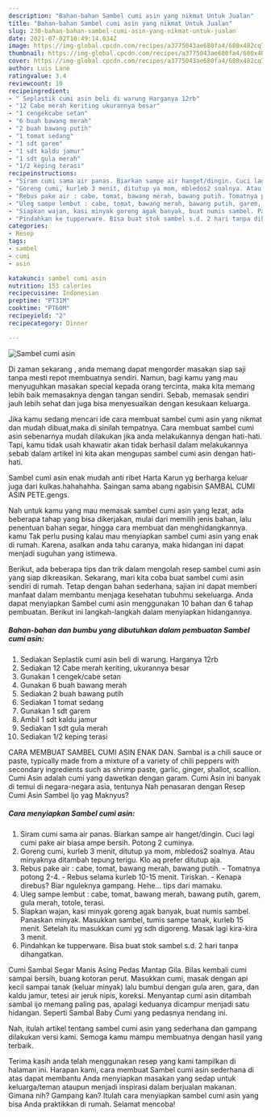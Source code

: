 ```yaml
---
description: "Bahan-bahan Sambel cumi asin yang nikmat Untuk Jualan"
title: "Bahan-bahan Sambel cumi asin yang nikmat Untuk Jualan"
slug: 230-bahan-bahan-sambel-cumi-asin-yang-nikmat-untuk-jualan
date: 2021-07-02T10:49:14.034Z
image: https://img-global.cpcdn.com/recipes/a3775043ae680fa4/680x482cq70/sambel-cumi-asin-foto-resep-utama.jpg
thumbnail: https://img-global.cpcdn.com/recipes/a3775043ae680fa4/680x482cq70/sambel-cumi-asin-foto-resep-utama.jpg
cover: https://img-global.cpcdn.com/recipes/a3775043ae680fa4/680x482cq70/sambel-cumi-asin-foto-resep-utama.jpg
author: Luis Lane
ratingvalue: 3.4
reviewcount: 10
recipeingredient:
- " Seplastik cumi asin beli di warung Harganya 12rb"
- "12 Cabe merah keriting ukurannya besar"
- "1 cengekcabe setan"
- "6 buah bawang merah"
- "2 buah bawang putih"
- "1 tomat sedang"
- "1 sdt garem"
- "1 sdt kaldu jamur"
- "1 sdt gula merah"
- "1/2 keping terasi"
recipeinstructions:
- "Siram cumi sama air panas. Biarkan sampe air hanget/dingin. Cuci lagi cumi pake air biasa ampe bersih. Potong 2 cuminya."
- "Goreng cumi, kurleb 3 menit, ditutup ya mom, mbledos2 soalnya. Atau minyaknya ditambah tepung terigu. Klo aq prefer ditutup aja."
- "Rebus pake air : cabe, tomat, bawang merah, bawang putih. Tomatnya potong 2-4.  Rebus selama kurleb 10-15 menit. Tiriskan.  Kenapa direbus? Biar nguleknya gampang. Hehe... tips dari mamaku."
- "Uleg sampe lembut : cabe, tomat, bawang merah, bawang putih, garem, gula merah, totole, terasi."
- "Siapkan wajan, kasi minyak goreng agak banyak, buat numis sambel. Panaskan minyak. Masukkan sambel, tumis sampe tanak, kurleb 15 menit. Setelah itu masukkan cumi yg sdh digoreng. Masak lagi kira-kira 3 menit."
- "Pindahkan ke tupperware. Bisa buat stok sambel s.d. 2 hari tanpa dihangatkan."
categories:
- Resep
tags:
- sambel
- cumi
- asin

katakunci: sambel cumi asin 
nutrition: 153 calories
recipecuisine: Indonesian
preptime: "PT31M"
cooktime: "PT60M"
recipeyield: "2"
recipecategory: Dinner

---
```



![Sambel cumi asin](https://img-global.cpcdn.com/recipes/a3775043ae680fa4/680x482cq70/sambel-cumi-asin-foto-resep-utama.jpg)

Di zaman  sekarang , anda memang dapat mengorder masakan siap saji tanpa mesti repot membuatnya sendiri. Namun, bagi kamu yang mau menyuguhkan masakan special kepada orang tercinta, maka kita memang lebih baik memasaknya dengan tangan sendiri. Sebab, memasak sendiri jauh lebih sehat dan juga bisa menyesuaikan dengan kesukaan keluarga.

Jika kamu sedang mencari ide cara membuat sambel cumi asin yang nikmat dan mudah dibuat,maka di sinilah tempatnya. Cara membuat sambel cumi asin  sebenarnya mudah dilakukan jika anda melakukannya dengan hati-hati. Tapi, kamu tidak usah khawatir akan tidak berhasil dalam melakukannya 
sebab dalam artikel ini kita akan mengupas sambel cumi asin dengan hati-hati.  

Sambel cumi asin enak mudah anti ribet Harta Karun yg berharga keluar juga dari kulkas.hahahahha. Saingan sama abang ngabisin SAMBAL CUMI ASIN PETE.gengs.

Nah untuk kamu yang mau memasak sambel cumi asin yang lezat, ada beberapa tahap yang bisa dikerjakan, mulai dari memilih jenis bahan, lalu penentuan bahan segar, hingga cara membuat dan menghidangkannya. kamu Tak perlu pusing kalau mau menyiapkan sambel cumi asin yang enak di rumah. Karena, asalkan anda  tahu caranya, maka hidangan ini dapat menjadi suguhan yang istimewa.

Berikut, ada beberapa tips dan trik dalam mengolah resep sambel cumi asin yang siap dikreasikan. Sekarang, mari kita coba buat sambel cumi asin sendiri di rumah. Tetap dengan bahan sederhana, sajian ini dapat memberi manfaat dalam membantu menjaga kesehatan tubuhmu sekeluarga. Anda dapat menyiapkan Sambel cumi asin menggunakan 10 bahan dan 6 tahap pembuatan. Berikut ini langkah-langkah dalam menyiapkan hidangannya.

<!--inarticleads1-->

##### Bahan-bahan dan bumbu yang dibutuhkan dalam pembuatan Sambel cumi asin:

1. Sediakan  Seplastik cumi asin beli di warung. Harganya 12rb
1. Sediakan 12 Cabe merah keriting, ukurannya besar
1. Gunakan 1 cengek/cabe setan
1. Gunakan 6 buah bawang merah
1. Sediakan 2 buah bawang putih
1. Sediakan 1 tomat sedang
1. Gunakan 1 sdt garem
1. Ambil 1 sdt kaldu jamur
1. Sediakan 1 sdt gula merah
1. Sediakan 1/2 keping terasi


CARA MEMBUAT SAMBEL CUMI ASIN ENAK DAN. Sambal is a chili sauce or paste, typically made from a mixture of a variety of chili peppers with secondary ingredients such as shrimp paste, garlic, ginger, shallot, scallion. Cumi Asin adalah cumi yang dawetkan dengan garam. Cumi Asin ini banyak di temui di negara-negara asia, tentunya Nah penasaran dengan Resep Cumi Asin Sambel Ijo yag Maknyus? 

<!--inarticleads2-->

##### Cara menyiapkan Sambel cumi asin:

1. Siram cumi sama air panas. Biarkan sampe air hanget/dingin. Cuci lagi cumi pake air biasa ampe bersih. Potong 2 cuminya.
1. Goreng cumi, kurleb 3 menit, ditutup ya mom, mbledos2 soalnya. Atau minyaknya ditambah tepung terigu. Klo aq prefer ditutup aja.
1. Rebus pake air : cabe, tomat, bawang merah, bawang putih. - Tomatnya potong 2-4.  - Rebus selama kurleb 10-15 menit. Tiriskan.  - Kenapa direbus? Biar nguleknya gampang. Hehe... tips dari mamaku.
1. Uleg sampe lembut : cabe, tomat, bawang merah, bawang putih, garem, gula merah, totole, terasi.
1. Siapkan wajan, kasi minyak goreng agak banyak, buat numis sambel. Panaskan minyak. Masukkan sambel, tumis sampe tanak, kurleb 15 menit. Setelah itu masukkan cumi yg sdh digoreng. Masak lagi kira-kira 3 menit.
1. Pindahkan ke tupperware. Bisa buat stok sambel s.d. 2 hari tanpa dihangatkan.


Cumi Sambal Segar Manis Asing Pedas Mantap Gila. Bilas kembali cumi sampai bersih, buang kotoran perut. Masukkan cumi, masak dengan api kecil sampai tanak (keluar minyak) lalu bumbui dengan gula aren, gara, dan kaldu jamur, tetesi air jeruk nipis, koreksi. Menyantap cumi asin ditambah sambal ijo memang paling pas, apalagi keduanya dicampur menjadi satu hidangan. Seperti Sambal Baby Cumi yang pedasnya nendang ini. 

Nah, itulah artikel tentang  sambel cumi asin  yang sederhana dan gampang dilakukan versi kami. Semoga kamu mampu membuatnya dengan hasil yang terbaik. 

Terima kasih anda telah menggunakan resep yang kami tampilkan di halaman ini. Harapan kami, cara membuat  Sambel cumi asin sederhana di atas dapat membantu Anda menyiapkan masakan yang sedap untuk keluarga/teman ataupun menjadi inspirasi dalam berjualan makanan. Gimana nih? Gampang kan? Itulah cara menyiapkan sambel cumi asin yang bisa Anda praktikkan di rumah. Selamat mencoba!

